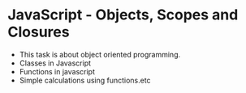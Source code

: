 # JavaScript - Objects, Scopes and Closures

* This task is about object oriented programming.
* Classes in Javascript
* Functions in javascript
* Simple calculations using functions.etc
